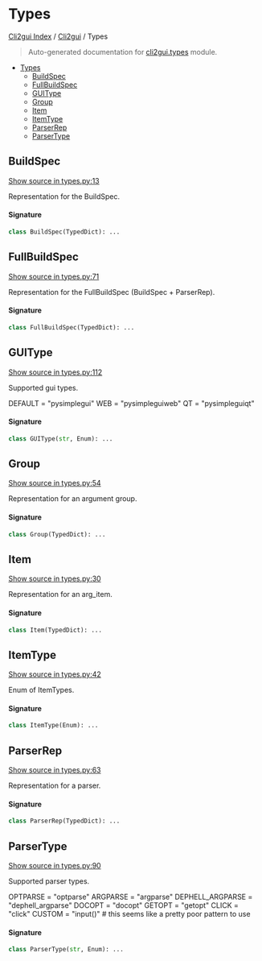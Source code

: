 # Types

[Cli2gui Index](../README.md#cli2gui-index) / [Cli2gui](./index.md#cli2gui) / Types

> Auto-generated documentation for [cli2gui.types](../../../cli2gui/types.py) module.

- [Types](#types)
  - [BuildSpec](#buildspec)
  - [FullBuildSpec](#fullbuildspec)
  - [GUIType](#guitype)
  - [Group](#group)
  - [Item](#item)
  - [ItemType](#itemtype)
  - [ParserRep](#parserrep)
  - [ParserType](#parsertype)

## BuildSpec

[Show source in types.py:13](../../../cli2gui/types.py#L13)

Representation for the BuildSpec.

#### Signature

```python
class BuildSpec(TypedDict): ...
```



## FullBuildSpec

[Show source in types.py:71](../../../cli2gui/types.py#L71)

Representation for the FullBuildSpec (BuildSpec + ParserRep).

#### Signature

```python
class FullBuildSpec(TypedDict): ...
```



## GUIType

[Show source in types.py:112](../../../cli2gui/types.py#L112)

Supported gui types.

DEFAULT = "pysimplegui"
WEB = "pysimpleguiweb"
QT = "pysimpleguiqt"

#### Signature

```python
class GUIType(str, Enum): ...
```



## Group

[Show source in types.py:54](../../../cli2gui/types.py#L54)

Representation for an argument group.

#### Signature

```python
class Group(TypedDict): ...
```



## Item

[Show source in types.py:30](../../../cli2gui/types.py#L30)

Representation for an arg_item.

#### Signature

```python
class Item(TypedDict): ...
```



## ItemType

[Show source in types.py:42](../../../cli2gui/types.py#L42)

Enum of ItemTypes.

#### Signature

```python
class ItemType(Enum): ...
```



## ParserRep

[Show source in types.py:63](../../../cli2gui/types.py#L63)

Representation for a parser.

#### Signature

```python
class ParserRep(TypedDict): ...
```



## ParserType

[Show source in types.py:90](../../../cli2gui/types.py#L90)

Supported parser types.

OPTPARSE = "optparse"
ARGPARSE = "argparse"
DEPHELL_ARGPARSE = "dephell_argparse"
DOCOPT = "docopt"
GETOPT = "getopt"
CLICK = "click"
CUSTOM = "input()"  # this seems like a pretty poor pattern to use

#### Signature

```python
class ParserType(str, Enum): ...
```